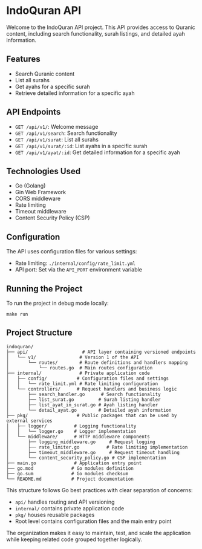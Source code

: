 # IndoQuran API

Welcome to the IndoQuran API project. This API provides access to Quranic content, including search functionality, surah listings, and detailed ayah information.

## Features

- Search Quranic content
- List all surahs
- Get ayahs for a specific surah
- Retrieve detailed information for a specific ayah

## API Endpoints

- `GET /api/v1/`: Welcome message
- `GET /api/v1/search`: Search functionality
- `GET /api/v1/surat`: List all surahs
- `GET /api/v1/surat/:id`: List ayahs in a specific surah
- `GET /api/v1/ayat/:id`: Get detailed information for a specific ayah

## Technologies Used

- Go (Golang)
- Gin Web Framework
- CORS middleware
- Rate limiting
- Timeout middleware
- Content Security Policy (CSP)

## Configuration

The API uses configuration files for various settings:

- Rate limiting: `./internal/config/rate_limit.yml`
- API port: Set via the `API_PORT` environment variable

## Running the Project

To run the project in debug mode locally:

`make run`


## Project Structure

```shell
indoquran/ 
├── api/                    # API layer containing versioned endpoints
│   └── v1/                # Version 1 of the API
│       └── routes/        # Route definitions and handlers mapping
│           └── routes.go  # Main routes configuration
├── internal/              # Private application code
│   ├── config/           # Configuration files and settings
│   │   └── rate_limit.yml # Rate limiting configuration
│   └── controllers/      # Request handlers and business logic
│       ├── search_handler.go      # Search functionality
│       ├── list_surat.go         # Surah listing handler
│       ├── list_ayat_in_surat.go # Ayah listing handler
│       └── detail_ayat.go        # Detailed ayah information
├── pkg/                  # Public packages that can be used by external services
│   ├── logger/          # Logging functionality
│   │   └── logger.go    # Logger implementation
│   └── middleware/      # HTTP middleware components
│       ├── logging_middleware.go     # Request logging
│       ├── rate_limiter.go          # Rate limiting implementation
│       ├── timeout_middleware.go     # Request timeout handling
│       └── content_security_policy.go # CSP implementation
├── main.go              # Application entry point
├── go.mod              # Go modules definition
├── go.sum              # Go modules checksum
└── README.md           # Project documentation
```

This structure follows Go best practices with clear separation of concerns:
- `api/` handles routing and API versioning
- `internal/` contains private application code
- `pkg/` houses reusable packages
- Root level contains configuration files and the main entry point

The organization makes it easy to maintain, test, and scale the application while keeping related code grouped together logically.